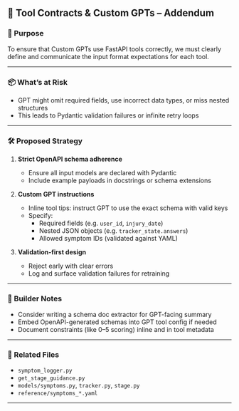 ## 📑 Tool Contracts & Custom GPTs – Addendum

### 🎯 Purpose
To ensure that Custom GPTs use FastAPI tools correctly, we must clearly define and communicate the input format expectations for each tool.

---

### 📦 What’s at Risk
- GPT might omit required fields, use incorrect data types, or miss nested structures
- This leads to Pydantic validation failures or infinite retry loops

---

### 🛠️ Proposed Strategy
1. **Strict OpenAPI schema adherence**
   - Ensure all input models are declared with Pydantic
   - Include example payloads in docstrings or schema extensions

2. **Custom GPT instructions**
   - Inline tool tips: instruct GPT to use the exact schema with valid keys
   - Specify:
     - Required fields (e.g. `user_id`, `injury_date`)
     - Nested JSON objects (e.g. `tracker_state.answers`)
     - Allowed symptom IDs (validated against YAML)

3. **Validation-first design**
   - Reject early with clear errors
   - Log and surface validation failures for retraining

---

### 🧱 Builder Notes
- Consider writing a schema doc extractor for GPT-facing summary
- Embed OpenAPI-generated schemas into GPT tool config if needed
- Document constraints (like 0–5 scoring) inline and in tool metadata

---

### 📎 Related Files
- `symptom_logger.py`
- `get_stage_guidance.py`
- `models/symptoms.py`, `tracker.py`, `stage.py`
- `reference/symptoms_*.yaml`

---